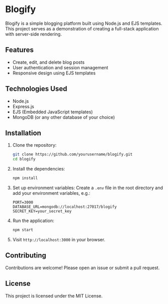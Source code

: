 # Blogify

Blogify is a simple blogging platform built using Node.js and EJS templates. This project serves as a demonstration of creating a full-stack application with server-side rendering.

## Features

- Create, edit, and delete blog posts
- User authentication and session management
- Responsive design using EJS templates

## Technologies Used

- Node.js
- Express.js
- EJS (Embedded JavaScript templates)
- MongoDB (or any other database of your choice)

## Installation

1. Clone the repository:
    ```bash
    git clone https://github.com/yourusername/blogify.git
    cd blogify
    ```

2. Install the dependencies:
    ```bash
    npm install
    ```

3. Set up environment variables:
    Create a `.env` file in the root directory and add your environment variables, e.g.:
    ```env
    PORT=3000
    DATABASE_URL=mongodb://localhost:27017/blogify
    SECRET_KEY=your_secret_key
    ```

4. Run the application:
    ```bash
    npm start
    ```

5. Visit `http://localhost:3000` in your browser.

## Contributing

Contributions are welcome! Please open an issue or submit a pull request.

## License

This project is licensed under the MIT License.
